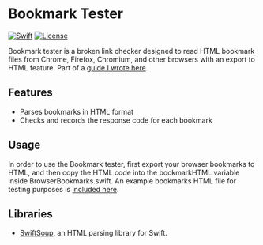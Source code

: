 # Bookmark Tester

 [![Swift](https://img.shields.io/badge/Swift-5.1-orange.svg)](https://swift.org)
 [![License](https://img.shields.io/badge/License-GPL-red.svg)](https://www.gnu.org/licenses/gpl-3.0.en.html)

Bookmark tester is a broken link checker designed to read HTML bookmark files from Chrome, Firefox, Chromium, and other browsers with an export to HTML feature. Part of a [guide I wrote here](https://markjames.dev/2020-04-20-bookmark-dead-link-checker-swift/).

## Features

* Parses bookmarks in HTML format
* Checks and records the response code for each bookmark

## Usage

In order to use the Bookmark tester, first export your browser bookmarks to HTML, and then copy the HTML code into the bookmarkHTML variable inside BrowserBookmarks.swift. An example bookmarks HTML file for testing purposes is [included here](https://github.com/markjamesm/bookmark-tester/blob/master/samplebookmarks.html).

## Libraries

* [SwiftSoup](https://github.com/scinfu/SwiftSoup), an HTML parsing library for Swift.
